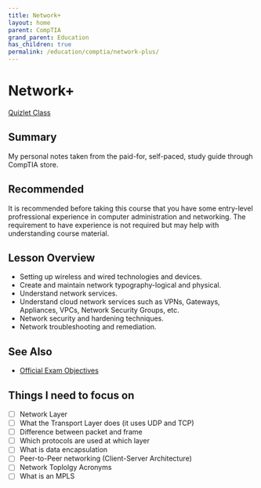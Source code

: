 ```yaml
---
title: Network+
layout: home
parent: CompTIA
grand_parent: Education
has_children: true
permalink: /education/comptia/network-plus/
---
```


# Network+

[Quizlet Class](https://quizlet.com/join/GZ9uJFKAA?i=3896f3&x=1bqt)

## Summary

My personal notes taken from the paid-for, self-paced, study guide through CompTIA store.

## Recommended

It is recommended before taking this course that you have some entry-level profressional experience in computer administration and networking. The requirement to have experience is not required but may help with understanding course material.

## Lesson Overview

- Setting up wireless and wired technologies and devices.
- Create and maintain network typography-logical and physical.
- Understand network services.
- Understand cloud network services such as VPNs, Gateways, Appliances, VPCs, Network Security Groups, etc.
- Network security and hardening techniques.
- Network troubleshooting and remediation.

## See Also

- [Official Exam Objectives](https://www.comptia.org/training/resources/exam-objectives)

## Things I need to focus on

- [ ] Network Layer
- [ ] What the Transport Layer does (it uses UDP and TCP)
- [ ] Difference between packet and frame
- [ ] Which protocols are used at which layer
- [ ] What is data encapsulation
- [ ] Peer-to-Peer networking (Client-Server Architecture)
- [ ] Network Toplolgy Acronyms
- [ ] What is an MPLS
